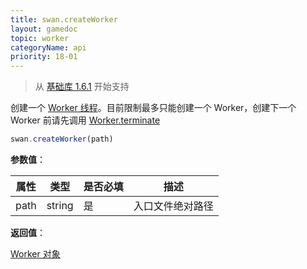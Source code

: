```yaml
---
title: swan.createWorker
layout: gamedoc
topic: worker
categoryName: api
priority: 18-01
---
```


 > 从 [基础库 1.6.1](/game/tutorials/version/releaseLog) 开始支持

 创建一个 [Worker 线程](/game/tutorials/worker/worker)。目前限制最多只能创建一个 Worker，创建下一个 Worker 前请先调用 [Worker.terminate](/game/api/worker/workerObj/#terminate)

 ```js
swan.createWorker(path)
```

 **参数值**：

 |属性|类型|是否必填|描述|
|-|-|-|-|
|path|string|是|入口文件绝对路径|

 **返回值**：

 [Worker 对象](/game/api/worker/workerObj/)